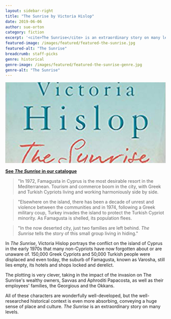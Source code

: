 ```yaml
---
layout: sidebar-right
title: "The Sunrise by Victoria Hislop"
date: 2019-06-06
author: sue-orton
category: fiction
excerpt: '<cite>The Sunrise</cite> is an extraordinary story on many levels.'
featured-image: /images/featured/featured-the-sunrise.jpg
featured-alt: "The Sunrise"
breadcrumb: staff-picks
genre: historical
genre-image: /images/featured/featured-the-sunrise-genre.jpg
genre-alt: "The Sunrise"
---
```


![The Sunrise](/images/featured/featured-the-sunrise.jpg)

**[See <cite>The Sunrise</cite> in our catalogue](https://suffolk.spydus.co.uk/cgi-bin/spydus.exe/ENQ/OPAC/BIBENQ?BRN=1761711)**

> "In 1972, Famagusta in Cyprus is the most desirable resort in the Mediterranean. Tourism and commerce boom in the city, with Greek and Turkish Cypriots living and working harmoniously side by side.

> "Elsewhere on the island, there has been a decade of unrest and violence between the communities and in 1974, following a Greek military coup, Turkey invades the island to protect the Turkish Cypriot minority. As Famagusta is shelled, its population flees.

> "In the now deserted city, just two families are left behind. <cite>The Sunrise</cite> tells the story of this small group living in hiding."

In <cite>The Sunrise</cite>, Victoria Hislop portrays the conflict on the island of Cyprus in the early 1970s that many non-Cypriots have now forgotten about or are unaware of. 150,000 Greek Cypriots and 50,000 Turkish people were displaced and even today, the suburb of Famagusta, known as Varosha, still lies empty, its hotels and shops locked and derelict.

The plotting is very clever, taking in the impact of the invasion on The Sunrise's wealthy owners, Savvas and Aphroditi Papacosta, as well as their employees' families, the Georgious and the Okkans.

All of these characters are wonderfully well-developed, but the well-researched historical context is even more absorbing, conveying a huge sense of place and culture. <cite>The Sunrise</cite> is an extraordinary story on many levels.
